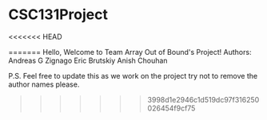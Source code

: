 # CSC131Project
<<<<<<< HEAD

=======
Hello, Welcome to Team Array Out of Bound's Project!
Authors:
Andreas G Zignago
Eric Brutskiy
Anish Chouhan




P.S. Feel free to update this as we work on the project try not to remove the
author names please.
>>>>>>> 3998d1e2946c1d519dc97f316250026454f9cf75
